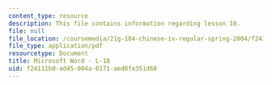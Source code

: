 ```yaml
---
content_type: resource
description: This file contains information regarding lesson 10.
file: null
file_location: /coursemedia/21g-104-chinese-iv-regular-spring-2004/f24111b0ad45004a0171aed0fe351d68_MIT21G_104S04_L10.pdf
file_type: application/pdf
resourcetype: Document
title: Microsoft Word - L-10
uid: f24111b0-ad45-004a-0171-aed0fe351d68
---
```

